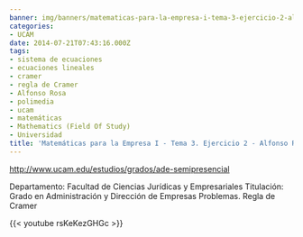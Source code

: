 ```yaml
---
banner: img/banners/matematicas-para-la-empresa-i-tema-3-ejercicio-2-alfonso-rosa.jpg
categories:
- UCAM
date: 2014-07-21T07:43:16.000Z
tags:
- sistema de ecuaciones
- ecuaciones lineales
- cramer
- regla de Cramer
- Alfonso Rosa
- polimedia
- ucam
- matemáticas
- Mathematics (Field Of Study)
- Universidad
title: 'Matemáticas para la Empresa I - Tema 3. Ejercicio 2 - Alfonso Rosa'
---
```


http://www.ucam.edu/estudios/grados/ade-semipresencial

Departamento: Facultad de Ciencias Jurídicas y Empresariales
Titulación: Grado en Administración y Dirección de Empresas
Problemas. Regla de Cramer

{{< youtube rsKeKezGHGc >}}
